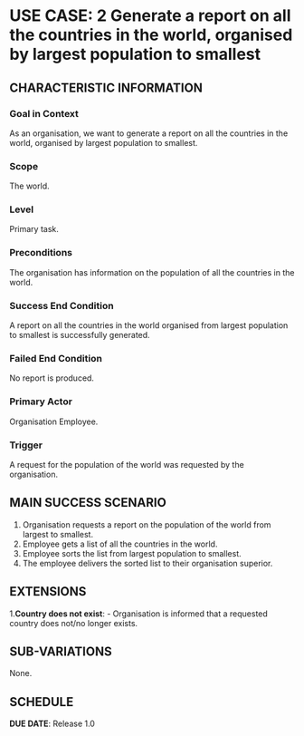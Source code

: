 # USE CASE: 2 Generate a report on all the countries in the world, organised by largest population to smallest

## CHARACTERISTIC INFORMATION

### Goal in Context

As an organisation, we want to generate a report on all the countries in the world, organised by largest population to smallest.

### Scope

The world.

### Level

Primary task.

### Preconditions

The organisation has information on the population of all the countries in the world.

### Success End Condition

A report on all the countries in the world organised from largest population to smallest is successfully generated.

### Failed End Condition

No report is produced.

### Primary Actor

Organisation Employee.

### Trigger

A request for the population of the world was requested by the organisation.

## MAIN SUCCESS SCENARIO

1. Organisation requests a report on the population of the world from largest to smallest.
2. Employee gets a list of all the countries in the world.
3. Employee sorts the list from largest population to smallest.
4. The employee delivers the sorted list to their organisation superior.

## EXTENSIONS

1.**Country does not exist**:
    - Organisation is informed that a requested country does not/no longer exists.

## SUB-VARIATIONS

None.

## SCHEDULE

**DUE DATE**: Release 1.0